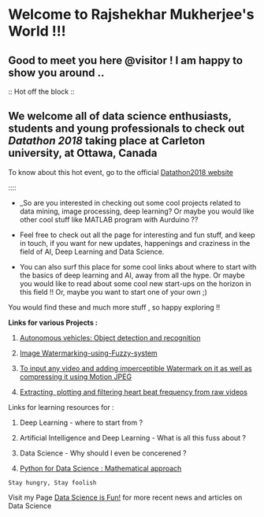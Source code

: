 # Welcome to Rajshekhar Mukherjee's World !!! #

## Good to meet you here @visitor ! I am happy to show you around .. ##

:: Hot off the block ::

## We welcome all of data science enthusiasts, students and young professionals to check out _Datathon 2018_ taking place at Carleton university, at Ottawa, Canada ##

To know about this hot event, go to the official [Datathon2018 website](https://datathon2018.weebly.com)

:::: 

- _So are you interested in checking out some cool projects related to data mining, image processing, deep learning? 
Or maybe you would like other cool stuff like MATLAB program with Aurduino ?? 

- Feel free to check out all the page for interesting and fun stuff, and keep in touch, if you want for new updates,
happenings and craziness in the field of AI, Deep Learning and Data Science.

- You can also surf this place for some cool links about where to start with the basics of deep learning and AI, 
away from all the hype.
Or maybe you would like to read about some cool new start-ups on the horizon in this field !! 
Or, maybe you want to start one of your own ;)

You would find these and much more stuff , so happy exploring !! 


**Links for various Projects :**

1. [Autonomous vehicles: Object detection and recognition](https://github.com/rajshekharM/vehicle-classifier-and-pedestrian-tracker)

2. [Image Watermarking-using-Fuzzy-system](https://github.com/rajshekharM/Watermarking-using-Fuzzy-system)

3. [To input any video and adding imperceptible Watermark on it as well as compressing it 
using Motion JPEG](https://github.com/rajshekharM/Watermark-and-motion-jpeg-compressed-video-processing)

4. [Extracting, plotting and filtering heart beat frequency from raw videos](https://github.com/rajshekharM/Heart-beat-frequency-extracted-from-videos-)

Links for learning resources for :

1. Deep Learning - where to start from ?

2. Artificial Intelligence and Deep Learning - What is all this fuss about ?

3. Data Science - Why should I even be concerened ?

4. [Python for Data Science : Mathematical approach](https://github.com/rajshekharM/Python-for-Probability-Statistics-and-Machine-Learning)


`Stay hungry, Stay foolish`

Visit my Page [Data Science is Fun!](https://www.facebook.com/datascienceisfun) for more recent news and articles on Data Science 

